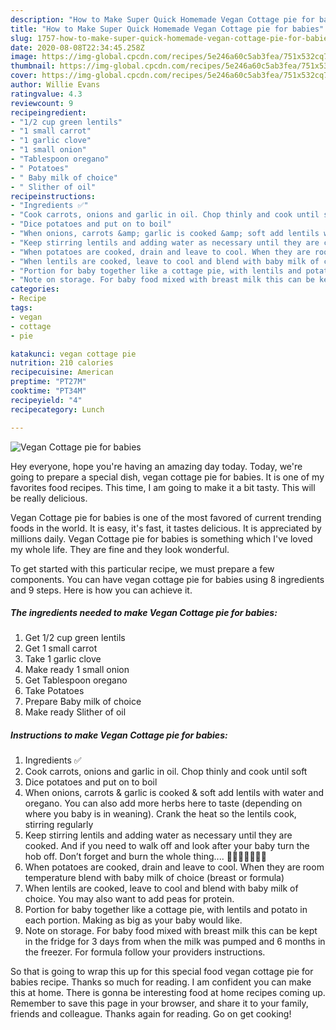 ```yaml
---
description: "How to Make Super Quick Homemade Vegan Cottage pie for babies"
title: "How to Make Super Quick Homemade Vegan Cottage pie for babies"
slug: 1757-how-to-make-super-quick-homemade-vegan-cottage-pie-for-babies
date: 2020-08-08T22:34:45.258Z
image: https://img-global.cpcdn.com/recipes/5e246a60c5ab3fea/751x532cq70/vegan-cottage-pie-for-babies-recipe-main-photo.jpg
thumbnail: https://img-global.cpcdn.com/recipes/5e246a60c5ab3fea/751x532cq70/vegan-cottage-pie-for-babies-recipe-main-photo.jpg
cover: https://img-global.cpcdn.com/recipes/5e246a60c5ab3fea/751x532cq70/vegan-cottage-pie-for-babies-recipe-main-photo.jpg
author: Willie Evans
ratingvalue: 4.3
reviewcount: 9
recipeingredient:
- "1/2 cup green lentils"
- "1 small carrot"
- "1 garlic clove"
- "1 small onion"
- "Tablespoon oregano"
- " Potatoes"
- " Baby milk of choice"
- " Slither of oil"
recipeinstructions:
- "Ingredients ✅"
- "Cook carrots, onions and garlic in oil. Chop thinly and cook until soft"
- "Dice potatoes and put on to boil"
- "When onions, carrots &amp; garlic is cooked &amp; soft add lentils with water and oregano. You can also add more herbs here to taste (depending on where you baby is in weaning). Crank the heat so the lentils cook, stirring regularly"
- "Keep stirring lentils and adding water as necessary until they are cooked. And if you need to walk off and look after your baby turn the hob off. Don’t forget and burn the whole thing.... 🙋🏻‍♀️🤦🏻‍♀️😭"
- "When potatoes are cooked, drain and leave to cool. When they are room temperature blend with baby milk of choice (breast or formula)"
- "When lentils are cooked, leave to cool and blend with baby milk of choice. You may also want to add peas for protein."
- "Portion for baby together like a cottage pie, with lentils and potato in each portion. Making as big as your baby would like."
- "Note on storage. For baby food mixed with breast milk this can be kept in the fridge for 3 days from when the milk was pumped and 6 months in the freezer. For formula follow your providers instructions."
categories:
- Recipe
tags:
- vegan
- cottage
- pie

katakunci: vegan cottage pie 
nutrition: 210 calories
recipecuisine: American
preptime: "PT27M"
cooktime: "PT34M"
recipeyield: "4"
recipecategory: Lunch

---
```



![Vegan Cottage pie for babies](https://img-global.cpcdn.com/recipes/5e246a60c5ab3fea/751x532cq70/vegan-cottage-pie-for-babies-recipe-main-photo.jpg)

Hey everyone, hope you're having an amazing day today. Today, we're going to prepare a special dish, vegan cottage pie for babies. It is one of my favorites food recipes. This time, I am going to make it a bit tasty. This will be really delicious.

Vegan Cottage pie for babies is one of the most favored of current trending foods in the world. It is easy, it's fast, it tastes delicious. It is appreciated by millions daily. Vegan Cottage pie for babies is something which I've loved my whole life. They are fine and they look wonderful.




To get started with this particular recipe, we must prepare a few components. You can have vegan cottage pie for babies using 8 ingredients and 9 steps. Here is how you can achieve it.

<!--inarticleads1-->

##### The ingredients needed to make Vegan Cottage pie for babies:

1. Get 1/2 cup green lentils
1. Get 1 small carrot
1. Take 1 garlic clove
1. Make ready 1 small onion
1. Get Tablespoon oregano
1. Take  Potatoes
1. Prepare  Baby milk of choice
1. Make ready  Slither of oil




<!--inarticleads2-->

##### Instructions to make Vegan Cottage pie for babies:

1. Ingredients ✅
1. Cook carrots, onions and garlic in oil. Chop thinly and cook until soft
1. Dice potatoes and put on to boil
1. When onions, carrots &amp; garlic is cooked &amp; soft add lentils with water and oregano. You can also add more herbs here to taste (depending on where you baby is in weaning). Crank the heat so the lentils cook, stirring regularly
1. Keep stirring lentils and adding water as necessary until they are cooked. And if you need to walk off and look after your baby turn the hob off. Don’t forget and burn the whole thing.... 🙋🏻‍♀️🤦🏻‍♀️😭
1. When potatoes are cooked, drain and leave to cool. When they are room temperature blend with baby milk of choice (breast or formula)
1. When lentils are cooked, leave to cool and blend with baby milk of choice. You may also want to add peas for protein.
1. Portion for baby together like a cottage pie, with lentils and potato in each portion. Making as big as your baby would like.
1. Note on storage. For baby food mixed with breast milk this can be kept in the fridge for 3 days from when the milk was pumped and 6 months in the freezer. For formula follow your providers instructions.




So that is going to wrap this up for this special food vegan cottage pie for babies recipe. Thanks so much for reading. I am confident you can make this at home. There is gonna be interesting food at home recipes coming up. Remember to save this page in your browser, and share it to your family, friends and colleague. Thanks again for reading. Go on get cooking!
